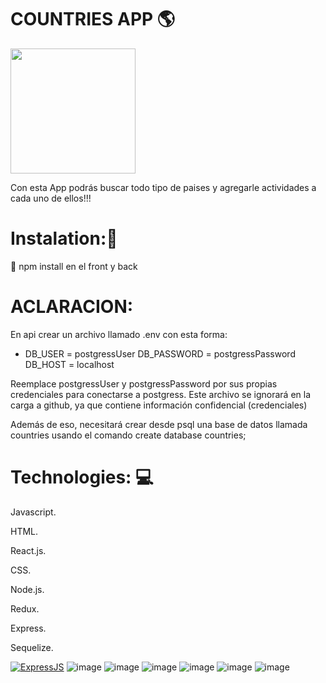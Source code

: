 # COUNTRIES APP 🌎


<p alaign="right">
  <img height="200" src="https://okdiario.com/img/2021/06/08/paises-potencial-mundo-655x368.jpeg" />
</p>


Con esta App podrás buscar todo tipo de paises y agregarle actividades a cada uno de ellos!!!

# Instalation::wrench:
📝 npm install en el front y back
# ACLARACION:
En api crear un archivo llamado .env con esta forma:
- DB_USER = postgressUser DB_PASSWORD = postgressPassword DB_HOST = localhost

Reemplace postgressUser y postgressPassword por sus propias credenciales para conectarse a postgress. Este archivo se ignorará en la carga a github, ya que contiene información confidencial (credenciales)

Además de eso, necesitará crear desde psql una base de datos llamada countries usando el comando create database countries;

# Technologies: :computer:

Javascript.

HTML.

React.js.

CSS.

Node.js.

Redux.

Express.

Sequelize.


[![ExpressJS](https://github.com/MarioTerron/logo-images/blob/master/logos/expressjs.png)](http://expressjs.com///)
![image](https://user-images.githubusercontent.com/74310843/119369286-628f4f80-bc8a-11eb-8075-6e60ac46d531.png)
![image](https://user-images.githubusercontent.com/74310843/119369139-383d9200-bc8a-11eb-9b88-64f31ccb250c.png)
![image](https://user-images.githubusercontent.com/74310843/119369156-3d9adc80-bc8a-11eb-9a37-7fb6aba9af37.png)
![image](https://user-images.githubusercontent.com/74310843/119369186-44c1ea80-bc8a-11eb-8db0-73ca8560125e.png)
![image](https://user-images.githubusercontent.com/74310843/119369243-54413380-bc8a-11eb-9855-3c5c93013bbd.png)
![image](https://user-images.githubusercontent.com/74310843/119370952-48ef0780-bc8c-11eb-9eab-e3722d828437.png)
